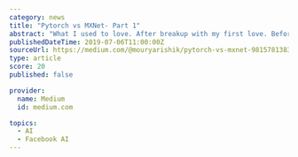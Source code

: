 ```yaml
---
category: news
title: "Pytorch vs MXNet- Part 1"
abstract: "What I used to love. After breakup with my first love. Before I start here is the link to my full jupyter notebook. And here is here is the link to part 2 if you are interested. So previously I did a toy benchmark of mxnet vs tensoflow, with quit simple ..."
publishedDateTime: 2019-07-06T11:00:00Z
sourceUrl: https://medium.com/@mouryarishik/pytorch-vs-mxnet-981578138308
type: article
score: 20
published: false

provider:
  name: Medium
  id: medium.com

topics:
  - AI
  - Facebook AI
---
```

